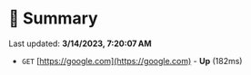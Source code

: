 # 📖 Summary
Last updated: **3/14/2023, 7:20:07 AM**

- `GET` [https://google.com](https://google.com) - **Up** (182ms)
